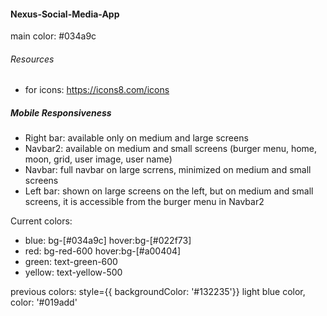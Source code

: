 #### Nexus-Social-Media-App

main color: #034a9c

###### Resources
- for icons: https://icons8.com/icons


##### Mobile Responsiveness
- Right bar: available only on medium and large screens
- Navbar2: available on medium and small screens (burger menu, home, moon, grid, user image, user name)
- Navbar: full navbar on large scrrens, minimized on medium and small screens
- Left bar: shown on large screens on the left, but on medium and small screens, it is accessible from the burger menu in Navbar2


Current colors:
- blue: bg-[#034a9c]  hover:bg-[#022f73]
- red: bg-red-600 hover:bg-[#a00404]
- green: text-green-600
- yellow: text-yellow-500

previous colors: style={{ backgroundColor: '#132235'}}
light blue color, color: '#019add'
